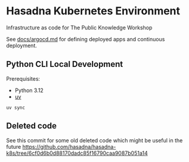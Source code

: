 # Hasadna Kubernetes Environment

Infrastructure as code for The Public Knowledge Workshop

See [docs/argocd.md](docs/argocd.md) for defining deployed apps and continuous deployment.

## Python CLI Local Development

Prerequisites:

* Python 3.12
* [uv](https://docs.astral.sh/uv/)

```
uv sync
```

## Deleted code

See this commit for some old deleted code which might be useful in the future https://github.com/hasadna/hasadna-k8s/tree/6cf0d6b0d88170dadc85f16790caa9087b051a14

